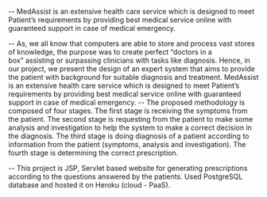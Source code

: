 -- MedAssist is an extensive health care service which is designed to meet Patient’s requirements by providing best medical service online with guaranteed support in case of medical emergency.

-- As, we all know that computers are able to store and process vast stores of knowledge, the purpose was to create perfect “doctors in a box” assisting or surpassing clinicians with tasks like diagnosis. Hence, in our project, we present the design of an expert system that aims to provide the patient with background for suitable diagnosis and treatment.
MedAssist is an extensive health care service which is designed to meet Patient’s requirements by providing best medical service online with guaranteed support in case of medical emergency. 
-- The proposed methodology is composed of four stages. The first stage is receiving the symptoms from the patient. The second stage is requesting from the patient to make some analysis and investigation to help the system to make a correct decision in the diagnosis. The third stage is doing diagnosis of a patient according to information from the patient (symptoms, analysis and investigation). The fourth stage is determining the correct prescription.

-- This project is JSP, Servlet based website for generating prescriptions according to the questions answered by the patients. Used PostgreSQL database and hosted it on Heroku (cloud - PaaS).
